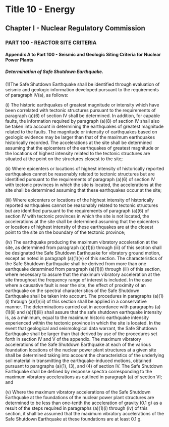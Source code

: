 
# Title 10 - Energy
## Chapter I - Nuclear Regulatory Commission
### PART 100 - REACTOR SITE CRITERIA
#### Appendix A to Part 100 - Seismic and Geologic Siting Criteria for Nuclear Power Plants
##### Determination of Safe Shutdown Earthquake.

(1)The Safe Shutdown Earthquake shall be identified through evaluation of seismic and geologic information developed pursuant to the requirements of paragraph IV(a), as follows:

(i) The historic earthquakes of greatest magnitude or intensity which have been correlated with tectonic structures pursuant to the requirements of paragraph (a)(6) of section IV shall be determined. In addition, for capable faults, the information required by paragraph (a)(8) of section IV shall also be taken into account in determining the earthquakes of greatest magnitude related to the faults. The magnitude or intensity of earthquakes based on geologic evidence may be larger than that of the maximum earthquakes historically recorded. The accelerations at the site shall be determined assuming that the epicenters of the earthquakes of greatest magnitude or the locations of highest intensity related to the tectonic structures are situated at the point on the structures closest to the site;

(ii) Where epicenters or locations of highest intensity of historically reported earthquakes cannot be reasonably related to tectonic structures but are identified pursuant to the requirements of paragraph (a)(6) of section IV with tectonic provinces in which the site is located, the accelerations at the site shall be determined assuming that these earthquakes occur at the site;

(iii) Where epicenters or locations of the highest intensity of historically reported earthquakes cannot be reasonably related to tectonic structures but are identified pursuant to the requirements of paragraph (a)(6) of section IV with tectonic provinces in which the site is not located, the accelerations at the site shall be determined assuming that the epicenters or locations of highest intensity of these earthquakes are at the closest point to the site on the boundary of the tectonic province;

(iv) The earthquake producing the maximum vibratory acceleration at the site, as determined from paragraph (a)(1)(i) through (iii) of this section shall be designated the Safe Shutdown Earthquake for vibratory ground motion, except as noted in paragraph (a)(1)(v) of this section. The characteristics of the Safe Shutdown Earthquake shall be derived from more than one earthquake determined from paragraph (a)(1)(i) through (iii) of this section, where necessary to assure that the maximum vibratory acceleration at the site throughout the frequency range of interest is included. In the case where a causative fault is near the site, the effect of proximity of an earthquake on the spectral characteristics of the Safe Shutdown Earthquake shall be taken into account. The procedures in paragraphs (a)(1)(i) through (a)(1)(iii) of this section shall be applied in a conservative manner. The determinations carried out in accordance with paragraphs (a)(1)(ii) and (a)(1)(iii) shall assure that the safe shutdown earthquake intensity is, as a minimum, equal to the maximum historic earthquake intensity experienced within the tectonic province in which the site is located. In the event that geological and seismological data warrant, the Safe Shutdown Earthquake shall be larger than that derived by use of the procedures set forth in section IV and V of the appendix. The maximum vibratory accelerations of the Safe Shutdown Earthquake at each of the various foundation locations of the nuclear power plant structures at a given site shall be determined taking into account the characteristics of the underlying soil material in transmitting the earthquake-induced motions, obtained pursuant to paragraphs (a)(1), (3), and (4) of section IV. The Safe Shutdown Earthquake shall be defined by response spectra corresponding to the maximum vibratory accelerations as outlined in paragraph (a) of section VI; and

(v) Where the maximum vibratory accelerations of the Safe Shutdown Earthquake at the foundations of the nuclear power plant structures are determined to be less than one-tenth the acceleration of gravity (0.1 g) as a result of the steps required in paragraphs (a)(1)(i) through (iv) of this section, it shall be assumed that the maximum vibratory accelerations of the Safe Shutdown Earthquake at these foundations are at least 0.1 g.
